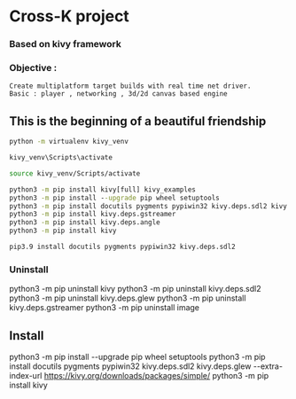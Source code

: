 # Cross-K project
### Based on kivy framework
### Objective : 
    Create multiplatform target builds with real time net driver.
    Basic : player , networking , 3d/2d canvas based engine
## This is the beginning of a beautiful friendship


```cmd
python -m virtualenv kivy_venv
```

```cmd
kivy_venv\Scripts\activate
```

```bash
source kivy_venv/Scripts/activate
```

```cmd
python3 -m pip install kivy[full] kivy_examples 
python3 -m pip install --upgrade pip wheel setuptools 
python3 -m pip install docutils pygments pypiwin32 kivy.deps.sdl2 kivy.deps.glew --user
python3 -m pip install kivy.deps.gstreamer
python3 -m pip install kivy.deps.angle
python3 -m pip install kivy

pip3.9 install docutils pygments pypiwin32 kivy.deps.sdl2
```

### Uninstall

python3 -m pip uninstall kivy
python3 -m pip uninstall kivy.deps.sdl2
python3 -m pip uninstall kivy.deps.glew
python3 -m pip uninstall kivy.deps.gstreamer
python3 -m pip uninstall image


## Install
python3 -m pip install --upgrade pip wheel setuptools
python3 -m pip install docutils pygments pypiwin32 kivy.deps.sdl2 kivy.deps.glew --extra-index-url https://kivy.org/downloads/packages/simple/
python3 -m pip install kivy

